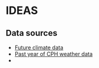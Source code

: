 # IDEAS

## Data sources
* [Future climate data](https://www.carbonbrief.org/explainer-how-shared-socioeconomic-pathways-explore-future-climate-change)
* [Past year of CPH weather data](https://github.com/aberner6/kadk-data-vis/blob/master/code/weather_data.json)
* 